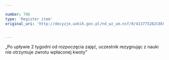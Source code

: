 ```yaml
---

number: 786
type: 'Register item'
original_uri: 'http://decyzje.uokik.gov.pl/nd_wz_um.nsf/0/413775282C8ECB4BC12572DD003296BE?OpenDocument'


---
```


„Po upływie 2 tygodni od rozpoczęcia zajęć, uczestnik rezygnując z nauki nie otrzymuje zwrotu wpłaconej kwoty”
